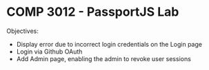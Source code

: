 # COMP 3012 - PassportJS Lab

Objectives:
- Display error due to incorrect login credentials on the Login page
- Login via Github OAuth
- Add Admin page, enabling the admin to revoke user sessions
